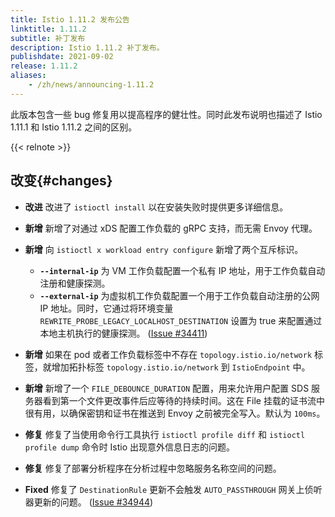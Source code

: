 ```yaml
---
title: Istio 1.11.2 发布公告
linktitle: 1.11.2
subtitle: 补丁发布
description: Istio 1.11.2 补丁发布。
publishdate: 2021-09-02
release: 1.11.2
aliases:
    - /zh/news/announcing-1.11.2
---
```


此版本包含一些 bug 修复用以提高程序的健壮性。同时此发布说明也描述了 Istio 1.11.1 和 Istio 1.11.2 之间的区别。

{{< relnote >}}

## 改变{#changes}

- **改进** 改进了 `istioctl install` 以在安装失败时提供更多详细信息。

- **新增** 新增了对通过 xDS 配置工作负载的 gRPC 支持，而无需 Envoy 代理。

- **新增** 向 `istioctl x workload entry configure` 新增了两个互斥标识。
    - **`--internal-ip`** 为 VM 工作负载配置一个私有 IP 地址，用于工作负载自动注册和健康探测。
    - **`--external-ip`** 为虚拟机工作负载配置一个用于工作负载自动注册的公网 IP 地址。同时，它通过将环境变量 `REWRITE_PROBE_LEGACY_LOCALHOST_DESTINATION` 设置为 true 来配置通过本地主机执行的健康探测。
  ([Issue #34411](https://github.com/istio/istio/issues/34411))

- **新增** 如果在 pod 或者工作负载标签中不存在 `topology.istio.io/network` 标签，就增加拓扑标签 `topology.istio.io/network` 到 `IstioEndpoint` 中。

- **新增** 新增了一个 `FILE_DEBOUNCE_DURATION` 配置，用来允许用户配置 SDS 服务器看到第一个文件更改事件后应等待的持续时间。这在 File 挂载的证书流中很有用，以确保密钥和证书在推送到 Envoy 之前被完全写入。默认为 `100ms`。

- **修复** 修复了当使用命令行工具执行 `istioctl profile diff` 和 `istioctl profile dump` 命令时 Istio 出现意外信息日志的问题。

- **修复** 修复了部署分析程序在分析过程中忽略服务名称空间的问题。

- **Fixed** 修复了 `DestinationRule` 更新不会触发 `AUTO_PASSTHROUGH` 网关上侦听器更新的问题。
  ([Issue #34944](https://github.com/istio/istio/issues/34944))

